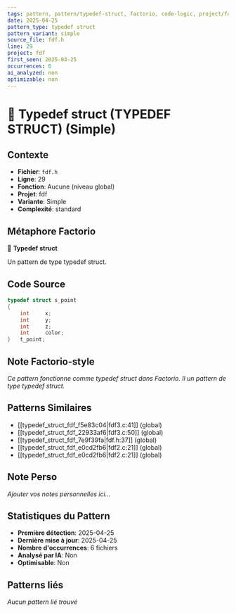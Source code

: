 ```yaml
---
tags: pattern, pattern/typedef-struct, factorio, code-logic, project/fdf, pattern/variant/simple
date: 2025-04-25
pattern_type: typedef struct
pattern_variant: simple
source_file: fdf.h
line: 29
project: fdf
first_seen: 2025-04-25
occurrences: 6
ai_analyzed: non
optimizable: non
---
```


# 🔧 Typedef struct (TYPEDEF STRUCT) (Simple)

## Contexte
- **Fichier**: `fdf.h`
- **Ligne**: 29
- **Fonction**: Aucune (niveau global)
- **Projet**: fdf
- **Variante**: Simple
- **Complexité**: standard

## Métaphore Factorio
🔧 **Typedef struct**

Un pattern de type typedef struct.

## Code Source
```c
typedef struct s_point
{
	int		x;
	int		y;
	int		z;
	int		color;
}	t_point;
```

## Note Factorio-style
*Ce pattern fonctionne comme typedef struct dans Factorio. Il un pattern de type typedef struct.*

## Patterns Similaires
- [[typedef_struct_fdf_f5e83c04|fdf3.c:41]] (global)
- [[typedef_struct_fdf_22933af6|fdf3.c:50]] (global)
- [[typedef_struct_fdf_7e9f39fa|fdf.h:37]] (global)
- [[typedef_struct_fdf_e0cd2fb6|fdf2.c:21]] (global)
- [[typedef_struct_fdf_e0cd2fb6|fdf2.c:21]] (global)

## Note Perso
*Ajouter vos notes personnelles ici...*

## Statistiques du Pattern
- **Première détection**: 2025-04-25
- **Dernière mise à jour**: 2025-04-25
- **Nombre d'occurrences**: 6 fichiers
- **Analysé par IA**: Non
- **Optimisable**: Non

## Patterns liés
*Aucun pattern lié trouvé*
